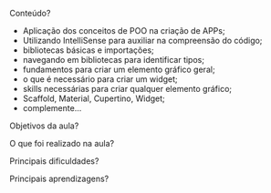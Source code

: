 Conteúdo?
- Aplicação dos conceitos de POO na criação de APPs;
- Utilizando IntelliSense para auxiliar na compreensão do código;
- bibliotecas básicas e importações;
- navegando em bibliotecas para identificar tipos;
- fundamentos para criar um elemento gráfico geral; 
- o que é necessário para criar um widget; 
- skills necessárias para criar qualquer elemento gráfico; 
- Scaffold, Material, Cupertino, Widget;
- complemente...

Objetivos da aula?


O que foi realizado na aula?


Principais dificuldades?


Principais aprendizagens?
